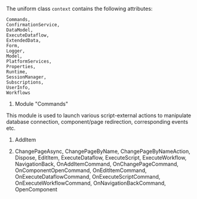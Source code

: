 The uniform class <code>context</code> contains the following attributes:

```
Commands, 
ConfirmationService, 
DataModel, 
ExecuteDataflow, 
ExtendedData, 
Form, 
Logger, 
Model, 
PlatformServices, 
Properties, 
Runtime, 
SessionManager,
Subscriptions, 
UserInfo, 
Workflows
```

1. Module "Commands"

This module is used to launch various script-external actions to manipulate database connection, component/page redirection, corresponding events etc.

1) AddItem
  
3) ChangePageAsync, ChangePageByName, ChangePageByNameAction, Dispose, EditItem, ExecuteDataflow, ExecuteScript, ExecuteWorkflow, NavigationBack, OnAddItemCommand, OnChangePageCommand, OnComponentOpenCommand, OnEditItemCommand, OnExecuteDataflowCommand, OnExecuteScriptCommand, OnExecuteWorkflowCommand, OnNavigationBackCommand, OpenComponent









